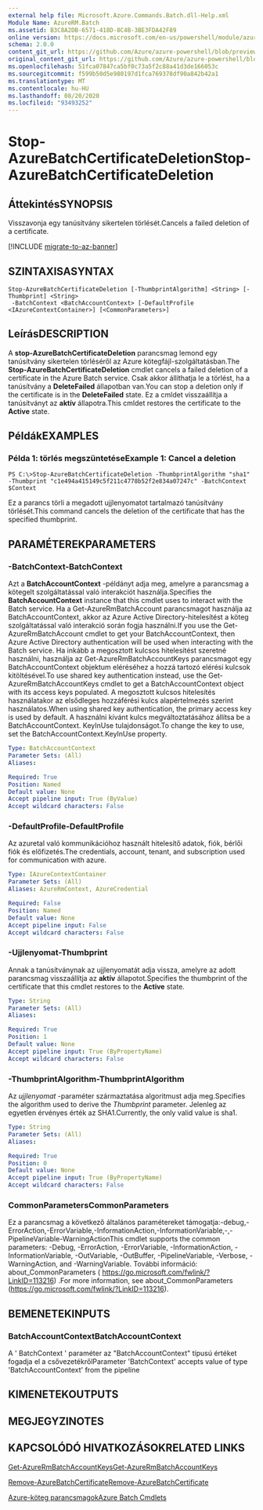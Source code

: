 ```yaml
---
external help file: Microsoft.Azure.Commands.Batch.dll-Help.xml
Module Name: AzureRM.Batch
ms.assetid: B3C8A2DB-6571-418D-8C4B-3BE3FDA42F89
online version: https://docs.microsoft.com/en-us/powershell/module/azurerm.batch/stop-azurebatchcertificatedeletion
schema: 2.0.0
content_git_url: https://github.com/Azure/azure-powershell/blob/preview/src/ResourceManager/AzureBatch/Commands.Batch/help/Stop-AzureBatchCertificateDeletion.md
original_content_git_url: https://github.com/Azure/azure-powershell/blob/preview/src/ResourceManager/AzureBatch/Commands.Batch/help/Stop-AzureBatchCertificateDeletion.md
ms.openlocfilehash: 51fca07847ca5bf0c73a5f2c88a41d3de166053c
ms.sourcegitcommit: f599b50d5e980197d1fca769378df90a842b42a1
ms.translationtype: MT
ms.contentlocale: hu-HU
ms.lasthandoff: 08/20/2020
ms.locfileid: "93493252"
---
```

# <span data-ttu-id="aac5d-101">Stop-AzureBatchCertificateDeletion</span><span class="sxs-lookup"><span data-stu-id="aac5d-101">Stop-AzureBatchCertificateDeletion</span></span>

## <span data-ttu-id="aac5d-102">Áttekintés</span><span class="sxs-lookup"><span data-stu-id="aac5d-102">SYNOPSIS</span></span>
<span data-ttu-id="aac5d-103">Visszavonja egy tanúsítvány sikertelen törlését.</span><span class="sxs-lookup"><span data-stu-id="aac5d-103">Cancels a failed deletion of a certificate.</span></span>

[!INCLUDE [migrate-to-az-banner](../../includes/migrate-to-az-banner.md)]

## <span data-ttu-id="aac5d-104">SZINTAXISA</span><span class="sxs-lookup"><span data-stu-id="aac5d-104">SYNTAX</span></span>

```
Stop-AzureBatchCertificateDeletion [-ThumbprintAlgorithm] <String> [-Thumbprint] <String>
 -BatchContext <BatchAccountContext> [-DefaultProfile <IAzureContextContainer>] [<CommonParameters>]
```

## <span data-ttu-id="aac5d-105">Leírás</span><span class="sxs-lookup"><span data-stu-id="aac5d-105">DESCRIPTION</span></span>
<span data-ttu-id="aac5d-106">A **stop-AzureBatchCertificateDeletion** parancsmag lemond egy tanúsítvány sikertelen törléséről az Azure kötegfájl-szolgáltatásban.</span><span class="sxs-lookup"><span data-stu-id="aac5d-106">The **Stop-AzureBatchCertificateDeletion** cmdlet cancels a failed deletion of a certificate in the Azure Batch service.</span></span>
<span data-ttu-id="aac5d-107">Csak akkor állíthatja le a törlést, ha a tanúsítvány a **DeleteFailed** állapotban van.</span><span class="sxs-lookup"><span data-stu-id="aac5d-107">You can stop a deletion only if the certificate is in the **DeleteFailed** state.</span></span>
<span data-ttu-id="aac5d-108">Ez a cmldet visszaállítja a tanúsítványt az **aktív** állapotra.</span><span class="sxs-lookup"><span data-stu-id="aac5d-108">This cmldet restores the certificate to the **Active** state.</span></span>

## <span data-ttu-id="aac5d-109">Példák</span><span class="sxs-lookup"><span data-stu-id="aac5d-109">EXAMPLES</span></span>

### <span data-ttu-id="aac5d-110">Példa 1: törlés megszüntetése</span><span class="sxs-lookup"><span data-stu-id="aac5d-110">Example 1: Cancel a deletion</span></span>
```
PS C:\>Stop-AzureBatchCertificateDeletion -ThumbprintAlgorithm "sha1" -Thumbprint "c1e494a415149c5f211c4778b52f2e834a07247c" -BatchContext $Context
```

<span data-ttu-id="aac5d-111">Ez a parancs törli a megadott ujjlenyomatot tartalmazó tanúsítvány törlését.</span><span class="sxs-lookup"><span data-stu-id="aac5d-111">This command cancels the deletion of the certificate that has the specified thumbprint.</span></span>

## <span data-ttu-id="aac5d-112">PARAMÉTEREK</span><span class="sxs-lookup"><span data-stu-id="aac5d-112">PARAMETERS</span></span>

### <span data-ttu-id="aac5d-113">-BatchContext</span><span class="sxs-lookup"><span data-stu-id="aac5d-113">-BatchContext</span></span>
<span data-ttu-id="aac5d-114">Azt a **BatchAccountContext** -példányt adja meg, amelyre a parancsmag a kötegelt szolgáltatással való interakciót használja.</span><span class="sxs-lookup"><span data-stu-id="aac5d-114">Specifies the **BatchAccountContext** instance that this cmdlet uses to interact with the Batch service.</span></span>
<span data-ttu-id="aac5d-115">Ha a Get-AzureRmBatchAccount parancsmagot használja az BatchAccountContext, akkor az Azure Active Directory-hitelesítést a köteg szolgáltatással való interakció során fogja használni.</span><span class="sxs-lookup"><span data-stu-id="aac5d-115">If you use the Get-AzureRmBatchAccount cmdlet to get your BatchAccountContext, then Azure Active Directory authentication will be used when interacting with the Batch service.</span></span> <span data-ttu-id="aac5d-116">Ha inkább a megosztott kulcsos hitelesítést szeretné használni, használja az Get-AzureRmBatchAccountKeys parancsmagot egy BatchAccountContext objektum eléréséhez a hozzá tartozó elérési kulcsok kitöltésével.</span><span class="sxs-lookup"><span data-stu-id="aac5d-116">To use shared key authentication instead, use the Get-AzureRmBatchAccountKeys cmdlet to get a BatchAccountContext object with its access keys populated.</span></span> <span data-ttu-id="aac5d-117">A megosztott kulcsos hitelesítés használatakor az elsődleges hozzáférési kulcs alapértelmezés szerint használatos.</span><span class="sxs-lookup"><span data-stu-id="aac5d-117">When using shared key authentication, the primary access key is used by default.</span></span> <span data-ttu-id="aac5d-118">A használni kívánt kulcs megváltoztatásához állítsa be a BatchAccountContext. KeyInUse tulajdonságot.</span><span class="sxs-lookup"><span data-stu-id="aac5d-118">To change the key to use, set the BatchAccountContext.KeyInUse property.</span></span>

```yaml
Type: BatchAccountContext
Parameter Sets: (All)
Aliases: 

Required: True
Position: Named
Default value: None
Accept pipeline input: True (ByValue)
Accept wildcard characters: False
```

### <span data-ttu-id="aac5d-119">-DefaultProfile</span><span class="sxs-lookup"><span data-stu-id="aac5d-119">-DefaultProfile</span></span>
<span data-ttu-id="aac5d-120">Az azuretal való kommunikációhoz használt hitelesítő adatok, fiók, bérlői fiók és előfizetés.</span><span class="sxs-lookup"><span data-stu-id="aac5d-120">The credentials, account, tenant, and subscription used for communication with azure.</span></span>

```yaml
Type: IAzureContextContainer
Parameter Sets: (All)
Aliases: AzureRmContext, AzureCredential

Required: False
Position: Named
Default value: None
Accept pipeline input: False
Accept wildcard characters: False
```

### <span data-ttu-id="aac5d-121">-Ujjlenyomat</span><span class="sxs-lookup"><span data-stu-id="aac5d-121">-Thumbprint</span></span>
<span data-ttu-id="aac5d-122">Annak a tanúsítványnak az ujjlenyomatát adja vissza, amelyre az adott parancsmag visszaállítja az **aktív** állapotot.</span><span class="sxs-lookup"><span data-stu-id="aac5d-122">Specifies the thumbprint of the certificate that this cmdlet restores to the **Active** state.</span></span>

```yaml
Type: String
Parameter Sets: (All)
Aliases: 

Required: True
Position: 1
Default value: None
Accept pipeline input: True (ByPropertyName)
Accept wildcard characters: False
```

### <span data-ttu-id="aac5d-123">-ThumbprintAlgorithm</span><span class="sxs-lookup"><span data-stu-id="aac5d-123">-ThumbprintAlgorithm</span></span>
<span data-ttu-id="aac5d-124">Az *ujjlenyomat* -paraméter származtatása algoritmust adja meg.</span><span class="sxs-lookup"><span data-stu-id="aac5d-124">Specifies the algorithm used to derive the *Thumbprint* parameter.</span></span>
<span data-ttu-id="aac5d-125">Jelenleg az egyetlen érvényes érték az SHA1.</span><span class="sxs-lookup"><span data-stu-id="aac5d-125">Currently, the only valid value is sha1.</span></span>

```yaml
Type: String
Parameter Sets: (All)
Aliases: 

Required: True
Position: 0
Default value: None
Accept pipeline input: True (ByPropertyName)
Accept wildcard characters: False
```

### <span data-ttu-id="aac5d-126">CommonParameters</span><span class="sxs-lookup"><span data-stu-id="aac5d-126">CommonParameters</span></span>
<span data-ttu-id="aac5d-127">Ez a parancsmag a következő általános paramétereket támogatja:-debug,-ErrorAction,-ErrorVariable,-InformationAction,-InformationVariable,-,-PipelineVariable-WarningAction</span><span class="sxs-lookup"><span data-stu-id="aac5d-127">This cmdlet supports the common parameters: -Debug, -ErrorAction, -ErrorVariable, -InformationAction, -InformationVariable, -OutVariable, -OutBuffer, -PipelineVariable, -Verbose, -WarningAction, and -WarningVariable.</span></span> <span data-ttu-id="aac5d-128">További információ: about_CommonParameters ( https://go.microsoft.com/fwlink/?LinkID=113216) .</span><span class="sxs-lookup"><span data-stu-id="aac5d-128">For more information, see about_CommonParameters (https://go.microsoft.com/fwlink/?LinkID=113216).</span></span>

## <span data-ttu-id="aac5d-129">BEMENETEK</span><span class="sxs-lookup"><span data-stu-id="aac5d-129">INPUTS</span></span>

### <span data-ttu-id="aac5d-130">BatchAccountContext</span><span class="sxs-lookup"><span data-stu-id="aac5d-130">BatchAccountContext</span></span>
<span data-ttu-id="aac5d-131">A ' BatchContext ' paraméter az "BatchAccountContext" típusú értéket fogadja el a csővezetékről</span><span class="sxs-lookup"><span data-stu-id="aac5d-131">Parameter 'BatchContext' accepts value of type 'BatchAccountContext' from the pipeline</span></span>

## <span data-ttu-id="aac5d-132">KIMENETEK</span><span class="sxs-lookup"><span data-stu-id="aac5d-132">OUTPUTS</span></span>

## <span data-ttu-id="aac5d-133">MEGJEGYZI</span><span class="sxs-lookup"><span data-stu-id="aac5d-133">NOTES</span></span>

## <span data-ttu-id="aac5d-134">KAPCSOLÓDÓ HIVATKOZÁSOK</span><span class="sxs-lookup"><span data-stu-id="aac5d-134">RELATED LINKS</span></span>

[<span data-ttu-id="aac5d-135">Get-AzureRmBatchAccountKeys</span><span class="sxs-lookup"><span data-stu-id="aac5d-135">Get-AzureRmBatchAccountKeys</span></span>](./Get-AzureRmBatchAccountKeys.md)

[<span data-ttu-id="aac5d-136">Remove-AzureBatchCertificate</span><span class="sxs-lookup"><span data-stu-id="aac5d-136">Remove-AzureBatchCertificate</span></span>](./Remove-AzureBatchCertificate.md)

[<span data-ttu-id="aac5d-137">Azure-köteg parancsmagok</span><span class="sxs-lookup"><span data-stu-id="aac5d-137">Azure Batch Cmdlets</span></span>](./AzureRM.Batch.md)



